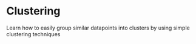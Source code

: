 # Clustering
Learn how to easily group similar datapoints into clusters by using simple clustering techniques
